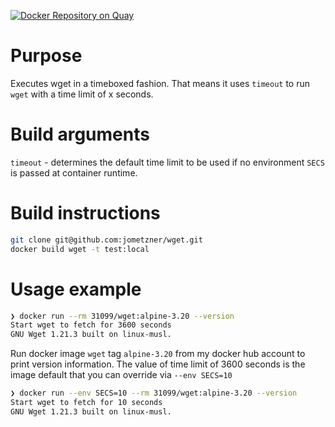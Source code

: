[![Docker Repository on Quay](https://quay.io/repository/jometzner/wget/status "Docker Repository on Quay")](https://quay.io/repository/jometzner/wget)

# Purpose

Executes wget in a timeboxed fashion. That means it uses `timeout` to run `wget` with a time limit of x seconds.

# Build arguments
`timeout` - determines the default time limit to be used if no environment `SECS` is passed at container runtime.

# Build instructions

```zsh
git clone git@github.com:jometzner/wget.git
docker build wget -t test:local
```

# Usage example
```zsh
❯ docker run --rm 31099/wget:alpine-3.20 --version
Start wget to fetch for 3600 seconds
GNU Wget 1.21.3 built on linux-musl.
```
Run docker image `wget` tag `alpine-3.20` from my docker hub account to print version information. The value of time limit of 3600 seconds is the image default that you can override via `--env SECS=10`
```zsh
❯ docker run --env SECS=10 --rm 31099/wget:alpine-3.20 --version
Start wget to fetch for 10 seconds
GNU Wget 1.21.3 built on linux-musl.
```

